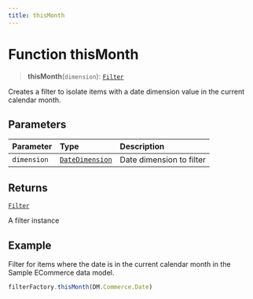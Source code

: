 ```yaml
---
title: thisMonth
---
```


# Function thisMonth

> **thisMonth**(`dimension`): [`Filter`](../../../interfaces/interface.Filter.md)

Creates a filter to isolate items with a date dimension value in the current calendar month.

## Parameters

| Parameter | Type | Description |
| :------ | :------ | :------ |
| `dimension` | [`DateDimension`](../../../interfaces/interface.DateDimension.md) | Date dimension to filter |

## Returns

[`Filter`](../../../interfaces/interface.Filter.md)

A filter instance

## Example

Filter for items where the date is in the current calendar month in the Sample ECommerce data model.
```ts
filterFactory.thisMonth(DM.Commerce.Date)
```

